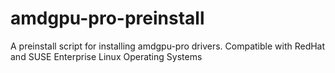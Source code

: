 # amdgpu-pro-preinstall
A preinstall script for installing amdgpu-pro drivers. Compatible with RedHat and SUSE Enterprise Linux Operating Systems
